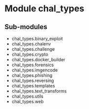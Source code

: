 Module chal_types
=================

Sub-modules
-----------
* chal_types.binary_exploit
* chal_types.chalenv
* chal_types.challenge
* chal_types.crypto
* chal_types.docker_builder
* chal_types.forensics
* chal_types.imgencode
* chal_types.phishing
* chal_types.reversing
* chal_types.templates
* chal_types.text_transforms
* chal_types.utils
* chal_types.web